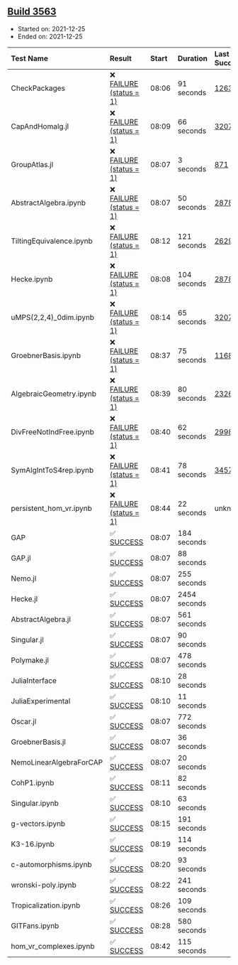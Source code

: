 ## [Build 3563](https://oscarci.mathematik.uni-kl.de/job/oscar-stable/3563/)

* Started on: 2021-12-25
* Ended on: 2021-12-25

| Test Name    | Result | Start | Duration | Last Success | First Failure |
|:-------------|:-------|:------|:---------|:-------------|:--------------|
| CheckPackages | ❌ [FAILURE (status = 1)](https://oscarci.mathematik.uni-kl.de/job/oscar-stable/3563/artifact/logs/build-3563/CheckPackages.log) | 08:06 | 91 seconds | [1263](https://oscarci.mathematik.uni-kl.de/job/oscar-stable/1263/) | [1264](https://oscarci.mathematik.uni-kl.de/job/oscar-stable/1264/) |
| CapAndHomalg.jl | ❌ [FAILURE (status = 1)](https://oscarci.mathematik.uni-kl.de/job/oscar-stable/3563/artifact/logs/build-3563/CapAndHomalg.jl.log) | 08:09 | 66 seconds | [3207](https://oscarci.mathematik.uni-kl.de/job/oscar-stable/3207/) | [3208](https://oscarci.mathematik.uni-kl.de/job/oscar-stable/3208/) |
| GroupAtlas.jl | ❌ [FAILURE (status = 1)](https://oscarci.mathematik.uni-kl.de/job/oscar-stable/3563/artifact/logs/build-3563/GroupAtlas.jl.log) | 08:07 | 3 seconds | [871](https://oscarci.mathematik.uni-kl.de/job/oscar-stable/871/) | [872](https://oscarci.mathematik.uni-kl.de/job/oscar-stable/872/) |
| AbstractAlgebra.ipynb | ❌ [FAILURE (status = 1)](https://oscarci.mathematik.uni-kl.de/job/oscar-stable/3563/artifact/logs/build-3563/AbstractAlgebra.ipynb.log) | 08:07 | 50 seconds | [2878](https://oscarci.mathematik.uni-kl.de/job/oscar-stable/2878/) | [2879](https://oscarci.mathematik.uni-kl.de/job/oscar-stable/2879/) |
| TiltingEquivalence.ipynb | ❌ [FAILURE (status = 1)](https://oscarci.mathematik.uni-kl.de/job/oscar-stable/3563/artifact/logs/build-3563/TiltingEquivalence.ipynb.log) | 08:12 | 121 seconds | [2629](https://oscarci.mathematik.uni-kl.de/job/oscar-stable/2629/) | [2630](https://oscarci.mathematik.uni-kl.de/job/oscar-stable/2630/) |
| Hecke.ipynb | ❌ [FAILURE (status = 1)](https://oscarci.mathematik.uni-kl.de/job/oscar-stable/3563/artifact/logs/build-3563/Hecke.ipynb.log) | 08:08 | 104 seconds | [2878](https://oscarci.mathematik.uni-kl.de/job/oscar-stable/2878/) | [2879](https://oscarci.mathematik.uni-kl.de/job/oscar-stable/2879/) |
| uMPS(2,2,4)_0dim.ipynb | ❌ [FAILURE (status = 1)](https://oscarci.mathematik.uni-kl.de/job/oscar-stable/3563/artifact/logs/build-3563/uMPS-2-2-4-_0dim.ipynb.log) | 08:14 | 65 seconds | [3207](https://oscarci.mathematik.uni-kl.de/job/oscar-stable/3207/) | [3208](https://oscarci.mathematik.uni-kl.de/job/oscar-stable/3208/) |
| GroebnerBasis.ipynb | ❌ [FAILURE (status = 1)](https://oscarci.mathematik.uni-kl.de/job/oscar-stable/3563/artifact/logs/build-3563/GroebnerBasis.ipynb.log) | 08:37 | 75 seconds | [1168](https://oscarci.mathematik.uni-kl.de/job/oscar-stable/1168/) | [1169](https://oscarci.mathematik.uni-kl.de/job/oscar-stable/1169/) |
| AlgebraicGeometry.ipynb | ❌ [FAILURE (status = 1)](https://oscarci.mathematik.uni-kl.de/job/oscar-stable/3563/artifact/logs/build-3563/AlgebraicGeometry.ipynb.log) | 08:39 | 80 seconds | [2326](https://oscarci.mathematik.uni-kl.de/job/oscar-stable/2326/) | [2327](https://oscarci.mathematik.uni-kl.de/job/oscar-stable/2327/) |
| DivFreeNotIndFree.ipynb | ❌ [FAILURE (status = 1)](https://oscarci.mathematik.uni-kl.de/job/oscar-stable/3563/artifact/logs/build-3563/DivFreeNotIndFree.ipynb.log) | 08:40 | 62 seconds | [2998](https://oscarci.mathematik.uni-kl.de/job/oscar-stable/2998/) | [2999](https://oscarci.mathematik.uni-kl.de/job/oscar-stable/2999/) |
| SymAlgIntToS4rep.ipynb | ❌ [FAILURE (status = 1)](https://oscarci.mathematik.uni-kl.de/job/oscar-stable/3563/artifact/logs/build-3563/SymAlgIntToS4rep.ipynb.log) | 08:41 | 78 seconds | [3457](https://oscarci.mathematik.uni-kl.de/job/oscar-stable/3457/) | [3458](https://oscarci.mathematik.uni-kl.de/job/oscar-stable/3458/) |
| persistent_hom_vr.ipynb | ❌ [FAILURE (status = 1)](https://oscarci.mathematik.uni-kl.de/job/oscar-stable/3563/artifact/logs/build-3563/persistent_hom_vr.ipynb.log) | 08:44 | 22 seconds | unknown | unknown |
| GAP | ✅ [SUCCESS](https://oscarci.mathematik.uni-kl.de/job/oscar-stable/3563/artifact/logs/build-3563/GAP.log) | 08:07 | 184 seconds |  |  |
| GAP.jl | ✅ [SUCCESS](https://oscarci.mathematik.uni-kl.de/job/oscar-stable/3563/artifact/logs/build-3563/GAP.jl.log) | 08:07 | 88 seconds |  |  |
| Nemo.jl | ✅ [SUCCESS](https://oscarci.mathematik.uni-kl.de/job/oscar-stable/3563/artifact/logs/build-3563/Nemo.jl.log) | 08:07 | 255 seconds |  |  |
| Hecke.jl | ✅ [SUCCESS](https://oscarci.mathematik.uni-kl.de/job/oscar-stable/3563/artifact/logs/build-3563/Hecke.jl.log) | 08:07 | 2454 seconds |  |  |
| AbstractAlgebra.jl | ✅ [SUCCESS](https://oscarci.mathematik.uni-kl.de/job/oscar-stable/3563/artifact/logs/build-3563/AbstractAlgebra.jl.log) | 08:07 | 561 seconds |  |  |
| Singular.jl | ✅ [SUCCESS](https://oscarci.mathematik.uni-kl.de/job/oscar-stable/3563/artifact/logs/build-3563/Singular.jl.log) | 08:07 | 90 seconds |  |  |
| Polymake.jl | ✅ [SUCCESS](https://oscarci.mathematik.uni-kl.de/job/oscar-stable/3563/artifact/logs/build-3563/Polymake.jl.log) | 08:07 | 478 seconds |  |  |
| JuliaInterface | ✅ [SUCCESS](https://oscarci.mathematik.uni-kl.de/job/oscar-stable/3563/artifact/logs/build-3563/JuliaInterface.log) | 08:10 | 28 seconds |  |  |
| JuliaExperimental | ✅ [SUCCESS](https://oscarci.mathematik.uni-kl.de/job/oscar-stable/3563/artifact/logs/build-3563/JuliaExperimental.log) | 08:10 | 11 seconds |  |  |
| Oscar.jl | ✅ [SUCCESS](https://oscarci.mathematik.uni-kl.de/job/oscar-stable/3563/artifact/logs/build-3563/Oscar.jl.log) | 08:07 | 772 seconds |  |  |
| GroebnerBasis.jl | ✅ [SUCCESS](https://oscarci.mathematik.uni-kl.de/job/oscar-stable/3563/artifact/logs/build-3563/GroebnerBasis.jl.log) | 08:07 | 36 seconds |  |  |
| NemoLinearAlgebraForCAP | ✅ [SUCCESS](https://oscarci.mathematik.uni-kl.de/job/oscar-stable/3563/artifact/logs/build-3563/NemoLinearAlgebraForCAP.log) | 08:07 | 20 seconds |  |  |
| CohP1.ipynb | ✅ [SUCCESS](https://oscarci.mathematik.uni-kl.de/job/oscar-stable/3563/artifact/logs/build-3563/CohP1.ipynb.log) | 08:11 | 82 seconds |  |  |
| Singular.ipynb | ✅ [SUCCESS](https://oscarci.mathematik.uni-kl.de/job/oscar-stable/3563/artifact/logs/build-3563/Singular.ipynb.log) | 08:10 | 63 seconds |  |  |
| g-vectors.ipynb | ✅ [SUCCESS](https://oscarci.mathematik.uni-kl.de/job/oscar-stable/3563/artifact/logs/build-3563/g-vectors.ipynb.log) | 08:15 | 191 seconds |  |  |
| K3-16.ipynb | ✅ [SUCCESS](https://oscarci.mathematik.uni-kl.de/job/oscar-stable/3563/artifact/logs/build-3563/K3-16.ipynb.log) | 08:19 | 114 seconds |  |  |
| c-automorphisms.ipynb | ✅ [SUCCESS](https://oscarci.mathematik.uni-kl.de/job/oscar-stable/3563/artifact/logs/build-3563/c-automorphisms.ipynb.log) | 08:20 | 93 seconds |  |  |
| wronski-poly.ipynb | ✅ [SUCCESS](https://oscarci.mathematik.uni-kl.de/job/oscar-stable/3563/artifact/logs/build-3563/wronski-poly.ipynb.log) | 08:22 | 241 seconds |  |  |
| Tropicalization.ipynb | ✅ [SUCCESS](https://oscarci.mathematik.uni-kl.de/job/oscar-stable/3563/artifact/logs/build-3563/Tropicalization.ipynb.log) | 08:26 | 109 seconds |  |  |
| GITFans.ipynb | ✅ [SUCCESS](https://oscarci.mathematik.uni-kl.de/job/oscar-stable/3563/artifact/logs/build-3563/GITFans.ipynb.log) | 08:28 | 580 seconds |  |  |
| hom_vr_complexes.ipynb | ✅ [SUCCESS](https://oscarci.mathematik.uni-kl.de/job/oscar-stable/3563/artifact/logs/build-3563/hom_vr_complexes.ipynb.log) | 08:42 | 115 seconds |  |  |
